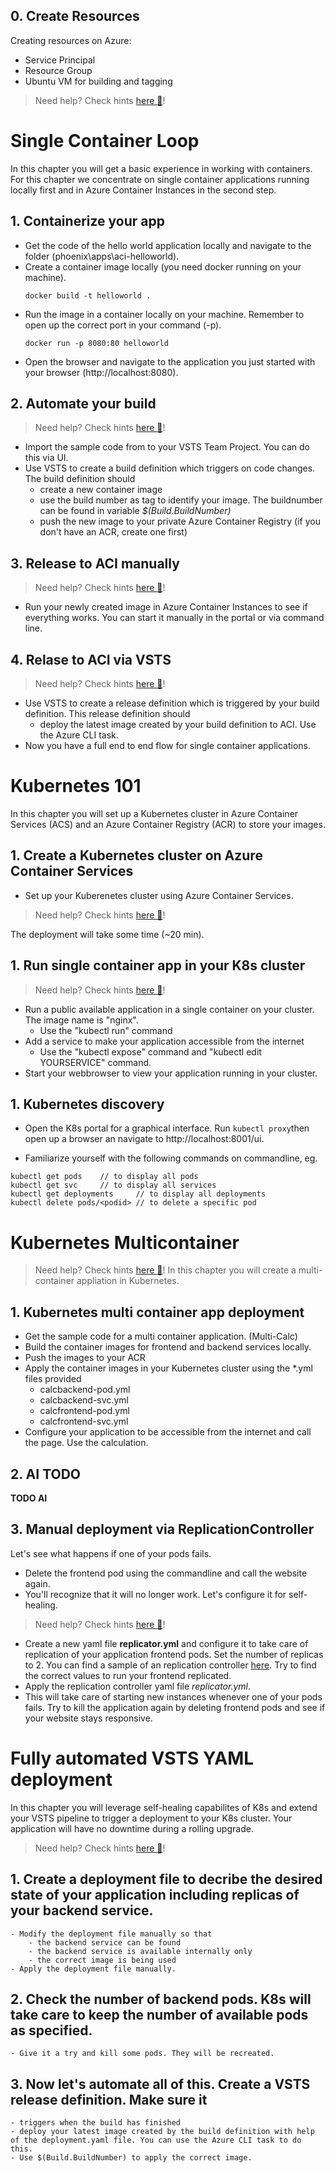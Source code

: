 ## 0. Create Resources
Creating resources on Azure:
- Service Principal
- Resource Group
- Ubuntu VM for building and tagging

 > Need help? Check hints [here :blue_book:](hints/creatingresources.md)! 

# Single Container Loop 
In this chapter you will get a basic experience in working with containers. For this chapter we concentrate on single container applications running locally first and in Azure Container Instances in the second step.


## 1. Containerize your app 
- Get the code of the hello world application locally and navigate to the folder (phoenix\apps\aci-helloworld).
- Create a container image locally (you need docker running on your machine).
    ```
    docker build -t helloworld .
    ```
- Run the image in a container locally on your machine. Remember to open up the correct port in your command (-p).
    ```
    docker run -p 8080:80 helloworld
    ```
- Open the browser and navigate to the application you just started with your browser (http://localhost:8080). 

## 2. Automate your build 
> Need help? Check hints [here :blue_book:](hints/TeamServicesContainerBuild.md)!
- Import the sample code from to your VSTS Team Project. You can do this via UI. 
- Use VSTS to create a build definition which triggers on code changes. The build definition should 
    - create a new container image     
    - use the build number as tag to identify your image. The buildnumber can be found in variable *$(Build.BuildNumber)* 
    - push the new image to your private Azure Container Registry (if you don't have an ACR, create one first)

## 3. Release to ACI manually
> Need help? Check hints [here :blue_book:](hints/ManualReleaseToACI.md)!
- Run your newly created image in Azure Container Instances to see if everything works. You can start it manually in the portal or via command line.


## 4. Relase to ACI via VSTS
> Need help? Check hints [here :blue_book:](hints/TeamServicesToACI.md)!
- Use VSTS to create a release definition which is triggered by your build definition. This release definition should
    - deploy the latest image created by your build definition to ACI. Use the Azure CLI 
    task.
- Now you have a full end to end flow for single container applications.


# Kubernetes 101 
In this chapter you will set up a Kubernetes cluster in Azure Container Services (ACS) and an Azure Container Registry (ACR) to store your images.

## 1. Create a Kubernetes cluster on Azure Container Services 
- Set up your Kuberenetes cluster using Azure Container Services.
> Need help? Check hints [here :blue_book:](hints/createk8scluster.md)!

The deployment will take some time (~20 min). 

## 1. Run single container app in your K8s cluster
> Need help? Check hints [here :blue_book:](hints/k8sSingle.md)!
- Run a public available application in a single container on your cluster. The image name is "nginx".
    - Use the "kubectl run" command
- Add a service to make your application accessible from the internet
    - Use the "kubectl expose" command and "kubectl edit YOURSERVICE" command.
- Start your webbrowser to view your application running in your cluster.

## 1. Kubernetes discovery
- Open the K8s portal for a graphical interface. Run `kubectl proxy`then open up a browser an navigate to http://localhost:8001/ui.

- Familiarize yourself with the following commands on commandline, eg.
```
kubectl get pods    // to display all pods
kubectl get svc     // to display all services
kubectl get deployments     // to display all deployments
kubectl delete pods/<podid> // to delete a specific pod

```

# Kubernetes Multicontainer 
> Need help? Check hints [here :blue_book:](hints/k8sMulti.md)!
In this chapter you will create a multi-container appliation in Kubernetes. 
## 1. Kubernetes multi container app deployment 
- Get the sample code for a multi container application. (Multi-Calc)
- Build the container images for frontend and backend services locally.
- Push the images to your ACR 
- Apply the container images in your Kubernetes cluster using the *.yml files provided 
    - calcbackend-pod.yml
    - calcbackend-svc.yml
    - calcfrontend-pod.yml
    - calcfrontend-svc.yml
- Configure your application to be accessible from the internet and call the page. Use the calculation.

## 2. AI **TODO**

**TODO AI**

## 3. Manual deployment via ReplicationController 

Let's see what happens if one of your pods fails.
- Delete the frontend pod using the commandline and call the website again. 
- You'll recognize that it will no longer work.
Let's configure it for self-healing.
> Need help? Check hints [here :blue_book:](hints/AddReplicationController.md)!
- Create a new yaml file **replicator.yml** and configure it to take care of replication of your application frontend pods. Set the number of replicas to 2.
    You can find a sample of an replication controller [here](https://kubernetes.io/docs/concepts/workloads/controllers/replicationcontroller/). Try to find the correct values to run your frontend replicated.
- Apply the replication controller yaml file *replicator.yml*.
- This will take care of starting new instances whenever one of your pods fails. Try to kill the application again by deleting frontend pods and see if your website stays responsive.



# Fully automated VSTS YAML deployment
In this chapter you will leverage self-healing capabilites of K8s and extend your VSTS pipeline to trigger a deployment to your K8s cluster. Your application will have no downtime during a rolling upgrade.
> Need help? Check hints [here :blue_book:](hints/TeamServicesToK8s.md)!
## 1. Create a deployment file to decribe the desired state of your application including replicas of your backend service.
    - Modify the deployment file manually so that 
        - the backend service can be found
        - the backend service is available internally only
        - the correct image is being used
    - Apply the deployment file manually.
## 2. Check the number of backend pods. K8s will take care to keep the number of available pods as specified.
    - Give it a try and kill some pods. They will be recreated.
## 3. Now let's automate all of this. Create a VSTS release definition. Make sure it
    - triggers when the build has finished
    - deploy your latest image created by the build definition with help of the deployment.yaml file. You can use the Azure CLI task to do this.
    - Use $(Build.BuildNumber) to apply the correct image.
    





​
